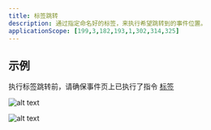 ```yaml
---
title: 标签跳转
description: 通过指定命名好的标签，来执行希望跳转到的事件位置。
applicationScope: [199,3,182,193,1,302,314,325]
---
```


## 示例

执行标签跳转前，请确保事件页上已执行了指令 [标签](./label)

![alt text](https://cdn.gcw.wiki/gcw/image/zh_hans/commands/logic/jumptolabel/image.png)

![alt text](https://cdn.gcw.wiki/gcw/image/zh_hans/commands/logic/jumptolabel/image-1.png)
